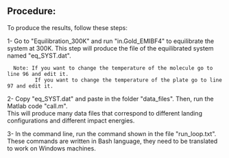 ## Procedure:
To produce the results, follow these steps:

   1- Go to "Equilibration_300K" and run "in.Gold_EMIBF4" to equilibrate the system at 300K.
   This step will produce the file of the equilibrated system named "eq_SYST.dat". 
   
      Note: If you want to change the temperature of the molecule go to line 96 and edit it. 
             If you want to change the temperature of the plate go to line 97 and edit it.
   
   2- Copy "eq_SYST.dat" and paste in the folder "data_files". Then, run the Matlab code "call.m".  
   This will produce many data files that correspond to different landing configurations and different impact energies.
   
   
   
   3- In the command line, run the command shown in the file "run_loop.txt". These commands are written in Bash language, they need to be translated to work on Windows machines.


